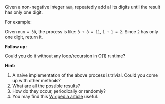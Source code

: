 Given a non-negative integer `num`, repeatedly add all its digits until the result has only one digit.

For example:

Given `num = 38`, the process is like: `3 + 8 = 11`, `1 + 1 = 2`. Since `2` has only one digit, return it.

**Follow up:**

Could you do it without any loop/recursion in O(1) runtime?

**Hint:**

 1. A naive implementation of the above process is trivial. Could you come up with other methods?
 2. What are all the possible results?
 3. How do they occur, periodically or randomly?
 4. You may find this [Wikipedia article][1] useful.

  [1]: https://en.wikipedia.org/wiki/Digital_root
